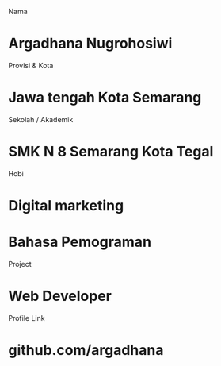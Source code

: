 Nama
# Argadhana Nugrohosiwi

Provisi & Kota

# Jawa tengah Kota Semarang

Sekolah / Akademik

# SMK N 8 Semarang Kota Tegal

Hobi

# Digital marketing

# Bahasa Pemograman

Project

# Web Developer

Profile Link

# github.com/argadhana
